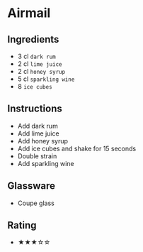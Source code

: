 # Airmail

## Ingredients
- 3 cl `dark rum`
- 2 cl `lime juice`
- 2 cl `honey syrup`
- 5 cl `sparkling wine`
- 8 `ice cubes`

## Instructions
- Add dark rum
- Add lime juice
- Add honey syrup
- Add ice cubes and shake for 15 seconds
- Double strain
- Add sparkling wine

## Glassware
- Coupe glass

## Rating
- ★★★☆☆